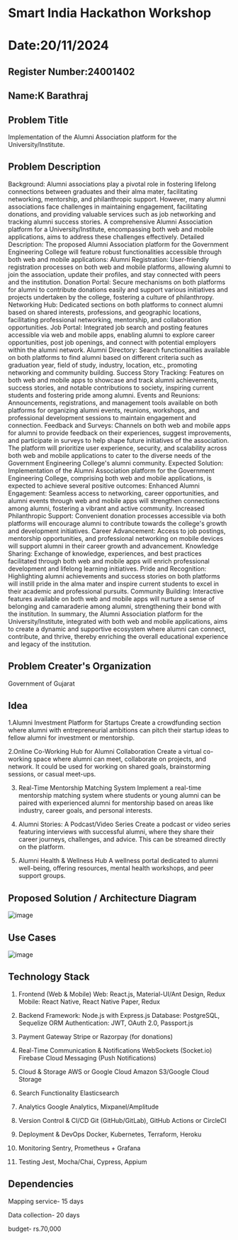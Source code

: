 # Smart India Hackathon Workshop
# Date:20/11/2024
## Register Number:24001402
## Name:K Barathraj
## Problem Title
Implementation of the Alumni Association platform for the University/Institute.
## Problem Description
Background: Alumni associations play a pivotal role in fostering lifelong connections between graduates and their alma mater, facilitating networking, mentorship, and philanthropic support. However, many alumni associations face challenges in maintaining engagement, facilitating donations, and providing valuable services such as job networking and tracking alumni success stories. A comprehensive Alumni Association platform for a University/Institute, encompassing both web and mobile applications, aims to address these challenges effectively. Detailed Description: The proposed Alumni Association platform for the Government Engineering College will feature robust functionalities accessible through both web and mobile applications: Alumni Registration: User-friendly registration processes on both web and mobile platforms, allowing alumni to join the association, update their profiles, and stay connected with peers and the institution. Donation Portal: Secure mechanisms on both platforms for alumni to contribute donations easily and support various initiatives and projects undertaken by the college, fostering a culture of philanthropy. Networking Hub: Dedicated sections on both platforms to connect alumni based on shared interests, professions, and geographic locations, facilitating professional networking, mentorship, and collaboration opportunities. Job Portal: Integrated job search and posting features accessible via web and mobile apps, enabling alumni to explore career opportunities, post job openings, and connect with potential employers within the alumni network. Alumni Directory: Search functionalities available on both platforms to find alumni based on different criteria such as graduation year, field of study, industry, location, etc., promoting networking and community building. Success Story Tracking: Features on both web and mobile apps to showcase and track alumni achievements, success stories, and notable contributions to society, inspiring current students and fostering pride among alumni. Events and Reunions: Announcements, registrations, and management tools available on both platforms for organizing alumni events, reunions, workshops, and professional development sessions to maintain engagement and connection. Feedback and Surveys: Channels on both web and mobile apps for alumni to provide feedback on their experiences, suggest improvements, and participate in surveys to help shape future initiatives of the association. The platform will prioritize user experience, security, and scalability across both web and mobile applications to cater to the diverse needs of the Government Engineering College's alumni community. Expected Solution: Implementation of the Alumni Association platform for the Government Engineering College, comprising both web and mobile applications, is expected to achieve several positive outcomes: Enhanced Alumni Engagement: Seamless access to networking, career opportunities, and alumni events through web and mobile apps will strengthen connections among alumni, fostering a vibrant and active community. Increased Philanthropic Support: Convenient donation processes accessible via both platforms will encourage alumni to contribute towards the college's growth and development initiatives. Career Advancement: Access to job postings, mentorship opportunities, and professional networking on mobile devices will support alumni in their career growth and advancement. Knowledge Sharing: Exchange of knowledge, experiences, and best practices facilitated through both web and mobile apps will enrich professional development and lifelong learning initiatives. Pride and Recognition: Highlighting alumni achievements and success stories on both platforms will instill pride in the alma mater and inspire current students to excel in their academic and professional pursuits. Community Building: Interactive features available on both web and mobile apps will nurture a sense of belonging and camaraderie among alumni, strengthening their bond with the institution. In summary, the Alumni Association platform for the University/Institute, integrated with both web and mobile applications, aims to create a dynamic and supportive ecosystem where alumni can connect, contribute, and thrive, thereby enriching the overall educational experience and legacy of the institution.
## Problem Creater's Organization
Government of Gujarat

## Idea
1.Alumni Investment Platform for Startups
 Create a crowdfunding section where alumni with entrepreneurial ambitions can pitch their startup ideas to fellow alumni for investment or mentorship.

2.Online Co-Working Hub for Alumni Collaboration
   Create a virtual co-working space where alumni can meet, collaborate on projects, and network. It could be used for working on shared goals, brainstorming sessions, or casual meet-ups.

3. Real-Time Mentorship Matching System
    Implement a real-time mentorship matching system where students or young alumni can be paired with experienced alumni for mentorship based on areas like industry, career goals, and personal interests.

4. Alumni Stories: A Podcast/Video Series
    Create a podcast or video series featuring interviews with successful alumni, where they share their career journeys, challenges, and advice. This can be streamed directly on the platform.
5. Alumni Health & Wellness Hub
    A wellness portal dedicated to alumni well-being, offering resources, mental health workshops, and peer support groups. 
## Proposed Solution / Architecture Diagram
![image](https://github.com/user-attachments/assets/3fd1f26c-426a-49eb-96aa-4d84ee874305)


## Use Cases
![image](https://github.com/user-attachments/assets/7bec052e-04f0-4e5e-b524-ffa8b88be7a8)

## Technology Stack
1. Frontend (Web & Mobile)
    Web: React.js, Material-UI/Ant Design, Redux
    Mobile: React Native, React Native Paper, Redux

2. Backend
    Framework: Node.js with Express.js
    Database: PostgreSQL, Sequelize ORM
    Authentication: JWT, OAuth 2.0, Passport.js

3. Payment Gateway
    Stripe or Razorpay (for donations)

4. Real-Time Communication & Notifications
    WebSockets (Socket.io)
    Firebase Cloud Messaging (Push Notifications)

5. Cloud & Storage
    AWS or Google Cloud
    Amazon S3/Google Cloud Storage

6. Search Functionality
    Elasticsearch

7. Analytics
    Google Analytics, Mixpanel/Amplitude

8. Version Control & CI/CD
    Git (GitHub/GitLab), GitHub Actions or CircleCI

9. Deployment & DevOps
    Docker, Kubernetes, Terraform, Heroku

10. Monitoring
    Sentry, Prometheus + Grafana

11. Testing
    Jest, Mocha/Chai, Cypress, Appium


## Dependencies
Mapping service- 15 days

Data collection- 20 days

budget- rs.70,000
